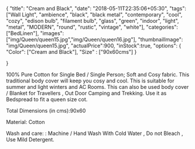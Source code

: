 {
    "title": "Cream and Black",
    "date": "2018-05-11T22:35:06+05:30",
    "tags": ["Wall Light", "ambience", "black", "black metal", "contemporary", "cool", "cozy", "edison bulb", "filament bulb", "glass", "green", "indoor", "light", "metal", "MODERN", "round", "rustic", "vintage", "white"],
    "categories": ["BedLinen"],
    "images": ["img/Queen/queen15.jpg","img/Queen/queen16.jpg"],
    "thumbnailImage": "img/Queen/queen15.jpg",
    "actualPrice":900,
    "inStock":true,
    "options": {
            "Color": ["Cream and Black"],
            "Size" : ["90x60cms"]
    }
    
}

100% Pure Cotton for Single Bed / Single Person; Soft and Cosy fabric.
This traditional body cover will keep you cosy and cool.
This is suitable for summer and light winters and AC Rooms. This can also be used body cover / Blanket for Travellers , Out Door Camping and Trekking.
Use it as Bedspread to fit a queen size cot.

Total Dimensions (in cms):90x60

Material: Cotton

Wash and care: : Machine / Hand Wash With Cold Water , Do not Bleach , Use Mild Detergent.
